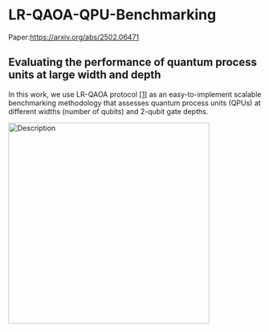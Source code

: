 # LR-QAOA-QPU-Benchmarking
Paper:https://arxiv.org/abs/2502.06471

## Evaluating the performance of quantum process units at large width and depth

In this work, we use LR-QAOA protocol [[1]](https://arxiv.org/abs/2405.09169) as an easy-to-implement scalable benchmarking methodology that assesses quantum process units (QPUs) at different widths (number of qubits) and 2-qubit gate depths.

<img src="paper-layout-tests.png" alt="Description" width="400">

